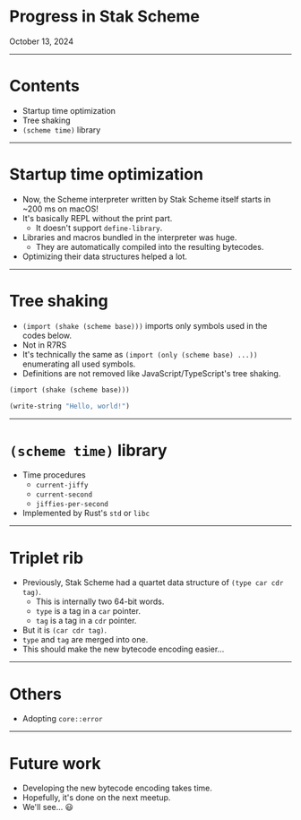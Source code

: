 # Progress in Stak Scheme

October 13, 2024

---

# Contents

- Startup time optimization
- Tree shaking
- `(scheme time)` library

---

# Startup time optimization

- Now, the Scheme interpreter written by Stak Scheme itself starts in ~200 ms on macOS!
- It's basically REPL without the print part.
  - It doesn't support `define-library`.
- Libraries and macros bundled in the interpreter was huge.
  - They are automatically compiled into the resulting bytecodes.
- Optimizing their data structures helped a lot.

---

# Tree shaking

- `(import (shake (scheme base)))` imports only symbols used in the codes below.
- Not in R7RS
- It's technically the same as `(import (only (scheme base) ...))` enumerating all used symbols.
- Definitions are not removed like JavaScript/TypeScript's tree shaking.

```scheme
(import (shake (scheme base)))

(write-string "Hello, world!")
```

---

# `(scheme time)` library

- Time procedures
  - `current-jiffy`
  - `current-second`
  - `jiffies-per-second`
- Implemented by Rust's `std` or `libc`

---

# Triplet rib

- Previously, Stak Scheme had a quartet data structure of `(type car cdr tag)`.
  - This is internally two 64-bit words.
  - `type` is a tag in a `car` pointer.
  - `tag` is a tag in a `cdr` pointer.
- But it is `(car cdr tag)`.
- `type` and `tag` are merged into one.
- This should make the new bytecode encoding easier...

---

# Others

- Adopting `core::error`

---

# Future work

- Developing the new bytecode encoding takes time.
- Hopefully, it's done on the next meetup.
- We'll see... 😃
